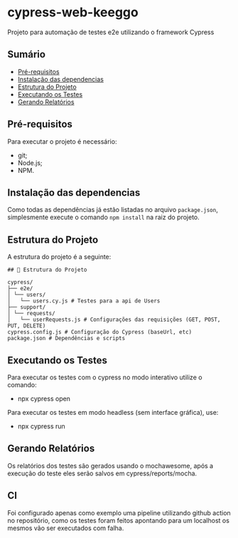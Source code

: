 # cypress-web-keeggo

Projeto para automação de testes e2e utilizando o framework Cypress

## Sumário

- [Pré-requisitos](#pré-requisitos)
- [Instalação das dependencias](#instalação-das-dependencias)
- [Estrutura do Projeto](#estrutura-do-projeto)
- [Executando os Testes](#executando-os-testes)
- [Gerando Relatórios](#gerando-relatórios)

## Pré-requisitos

Para executar o projeto é necessário:

- git;
- Node.js;
- NPM.

## Instalação das dependencias

Como todas as dependências já estão listadas no arquivo `package.json`, simplesmente execute o comando `npm install` na raiz do projeto.

## Estrutura do Projeto

A estrutura do projeto é a seguinte:

```plaintext
## 📁 Estrutura do Projeto

cypress/
├── e2e/
│ └── users/
│   └── users.cy.js # Testes para a api de Users
├── support/
│ └── requests/
│   └── userRequests.js # Configurações das requisições (GET, POST, PUT, DELETE)
cypress.config.js # Configuração do Cypress (baseUrl, etc)
package.json # Dependências e scripts
```

## Executando os Testes

Para executar os testes com o cypress no modo interativo utilize o comando:

- npx cypress open

Para executar os testes em modo headless (sem interface gráfica), use:

- npx cypress run

## Gerando Relatórios

Os relatórios dos testes são gerados usando o mochawesome, após a execução do teste eles serão salvos em cypress/reports/mocha.

## CI

Foi configurado apenas como exemplo uma pipeline utilizando github action no repositório, como os testes foram feitos apontando para um localhost os mesmos vão ser executados com falha.
